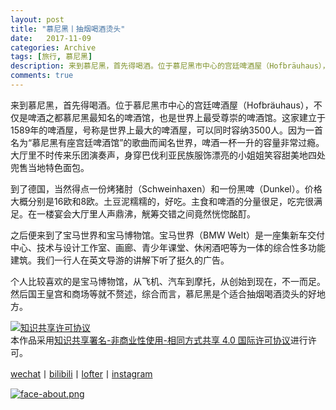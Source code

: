 ```yaml
---
layout: post
title: "慕尼黑丨抽烟喝酒烫头"
date:   2017-11-09
categories: Archive
tags: [旅行, 慕尼黑]
description: 来到慕尼黑，首先得喝酒。位于慕尼黑市中心的宫廷啤酒屋（Hofbräuhaus），不仅是啤酒之都慕尼黑最知名的啤酒馆，也是世界上最受尊崇的啤酒馆。
comments: true
---
```


来到慕尼黑，首先得喝酒。位于慕尼黑市中心的宫廷啤酒屋（Hofbräuhaus），不仅是啤酒之都慕尼黑最知名的啤酒馆，也是世界上最受尊崇的啤酒馆。这家建立于1589年的啤酒屋，号称是世界上最大的啤酒屋，可以同时容纳3500人。因为一首名为“慕尼黑有座宫廷啤酒馆”的歌曲而闻名世界，啤酒一杯一升的容量非常过瘾。大厅里不时传来乐团演奏声，身穿巴伐利亚民族服饰漂亮的小姐姐笑容甜美地四处兜售当地特色面包。

到了德国，当然得点一份烤猪肘（Schweinhaxen）和一份黑啤（Dunkel）。价格大概分别是16欧和8欧。土豆泥糯糯的，好吃。主食和啤酒的分量很足，吃完很满足。在一楼宴会大厅里人声鼎沸，觥筹交错之间竟然恍惚酩酊。

之后便来到了宝马世界和宝马博物馆。宝马世界（BMW Welt）是一座集新车交付中心、技术与设计工作室、画廊、青少年课堂、休闲酒吧等为一体的综合性多功能建筑。我们一行人在英文导游的讲解下听了挺久的广告。

个人比较喜欢的是宝马博物馆，从飞机、汽车到摩托，从创始到现在，不一而足。然后国王皇宫和商场等就不赘述，综合而言，慕尼黑是个适合抽烟喝酒烫头的好地方。




<a rel="license" href="http://creativecommons.org/licenses/by-nc-sa/4.0/"><img alt="知识共享许可协议" style="border-width:0" src="https://i.creativecommons.org/l/by-nc-sa/4.0/88x31.png" /></a><br />本作品采用<a rel="license" href="http://creativecommons.org/licenses/by-nc-sa/4.0/">知识共享署名-非商业性使用-相同方式共享 4.0 国际许可协议</a>进行许可。

[wechat](http://mp.weixin.qq.com/s?__biz=MzIxMTM4NTM0Nw==&mid=100000449&idx=1&sn=0b1c290b2253f7c71fbcf8cafd946a3f&chksm=17576fad2020e6bba7ce49ba5a5e8affabb8ffb9a37afe25a4d070d3abc88b65b5f004da6fc3#rd)丨[bilibili](https://space.bilibili.com/5041218/#/)丨[lofter](http://thentrue.lofter.com)丨[instagram](https://www.instagram.com/thentrue001/)

[![face-about.png](https://i.loli.net/2018/07/20/5b5189a0488a6.png)](https://i.loli.net/2018/07/20/5b5189a0488a6.png)
